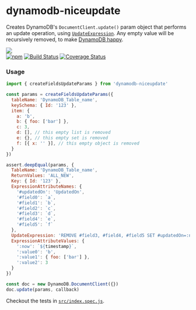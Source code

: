dynamodb-niceupdate
===================

Creates DynamoDB's `DocumentClient.update()` param object that performs an update operation, using [`UpdateExpression`](https://docs.aws.amazon.com/amazondynamodb/latest/developerguide/Expressions.Modifying.html).
Any empty value will be recursively removed, to make [DynamoDB happy](https://docs.aws.amazon.com/amazondynamodb/latest/APIReference/API_PutItem.html).

![](https://nodei.co/npm/dynamodb-niceupdate.png?mini=true)   
[![npm](https://img.shields.io/npm/v/dynamodb-niceupdate.svg?maxAge=3600)]() 
[![Build Status](https://travis-ci.org/lusentis/dynamodb-niceupdate.svg?branch=master&maxAge=3600)](https://travis-ci.org/lusentis/dynamodb-niceupdate) 
[![Coverage Status](https://coveralls.io/repos/github/lusentis/dynamodb-niceupdate/badge.svg?branch=master&maxAge=3600)](https://coveralls.io/github/lusentis/dynamodb-niceupdate?branch=master)


### Usage

```js
import { createFieldsUpdateParams } from 'dynamodb-niceupdate'

const params = createFieldsUpdateParams({
  tableName: 'DynamoDB_Table_name',
  keySchema: { Id: '123' },
  item: {
    a: 'b',
    b: { foo: ['bar'] },
    c: 3,
    d: [], // this empty list is removed
    e: {}, // this empty set is removed
    f: [{ x: '' }], // this empty object is removed
  }
})

assert.deepEqual(params, {
  TableName: 'DynamoDB_Table_name',
  ReturnValues: 'ALL_NEW',
  Key: { Id: '123' },
  ExpressionAttributeNames: {
    '#updatedOn': 'UpdatedOn',
    '#field0': `a`,
    '#field1': `b`,
    '#field2': `c`,
    '#field3': `d`,
    '#field4': `e`,
    '#field5': `f`
  },
  UpdateExpression: 'REMOVE #field3, #field4, #field5 SET #updatedOn=:now, #field0=:value0, #field1=:value1, #field2=:value2',
  ExpressionAttributeValues: {
    ':now': `${timestamp}`,
    ':value0': 'b',
    ':value1': { foo: ['bar'] },
    ':value2': 3
  }
})

const doc = new DynamoDB.DocumentClient({})
doc.update(params, callback)
```

Checkout the tests in [`src/index.spec.js`](src/index.spec.js).
